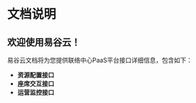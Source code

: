 # 文档说明

## 欢迎使用易谷云！

易谷云文档将为您提供联络中心PaaS平台接口详细信息，包含如下：

* **资源配置接口**
* **座席交互接口**
* **运营监控接口**

#### 

